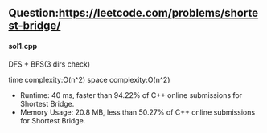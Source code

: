## Question:https://leetcode.com/problems/shortest-bridge/

#### sol1.cpp
DFS + BFS(3 dirs check)

time complexity:O(n^2)
space complexity:O(n^2)

* Runtime: 40 ms, faster than 94.22% of C++ online submissions for Shortest Bridge.
* Memory Usage: 20.8 MB, less than 50.27% of C++ online submissions for Shortest Bridge.

